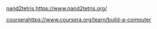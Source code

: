 
[nand2tetris
](https://www.nand2tetris.org/)https://www.nand2tetris.org/

[coursera](https://www.coursera.org/learn/build-a-computer)https://www.coursera.org/learn/build-a-computer
